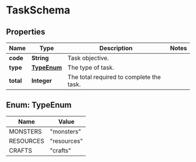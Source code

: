

# TaskSchema


## Properties

| Name | Type | Description | Notes |
|------------ | ------------- | ------------- | -------------|
|**code** | **String** | Task objective. |  |
|**type** | [**TypeEnum**](#TypeEnum) | The type of task. |  |
|**total** | **Integer** | The total required to complete the task. |  |



## Enum: TypeEnum

| Name | Value |
|---- | -----|
| MONSTERS | &quot;monsters&quot; |
| RESOURCES | &quot;resources&quot; |
| CRAFTS | &quot;crafts&quot; |



